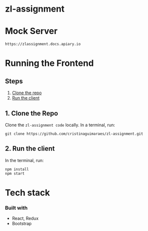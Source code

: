 # zl-assignment

# Mock Server
`https://zlassignment.docs.apiary.io`

# Running the Frontend

## Steps
  1. [Clone the repo](#1-clone-the-repo)
  2. [Run the client](#2-run-the-client)
  
 ## 1. Clone the Repo

Clone the `zl-assignment code` locally. In a terminal, run:

  `git clone https://github.com/cristinaguimaraes/zl-assignment.git`
  

## 2. Run the client

In the terminal, run:
```
npm install
npm start
```

# Tech stack

### Built with
- React, Redux
- Bootstrap
